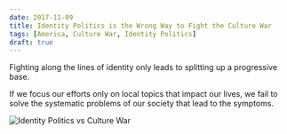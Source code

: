 ```yaml
---
date: 2017-11-09
title: Identity Politics is the Wrong Way to Fight the Culture War
tags: [America, Culture War, Identity Politics]
draft: true
---
```


Fighting along the lines of identity only leads to splitting up a progressive base.

If we focus our efforts only on local topics that impact our lives, we fail to solve the systematic problems of our society that lead to the symptoms.

![Identity Politics vs Culture War](/images/2017/11/identity-politics-culture-war.jpg)
